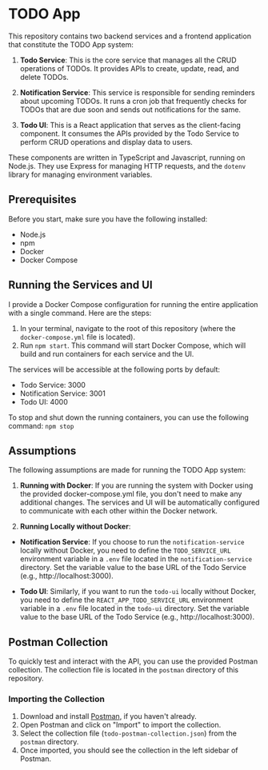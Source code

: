 # TODO App

This repository contains two backend services and a frontend application that constitute the TODO App system:

1. **Todo Service**: This is the core service that manages all the CRUD operations of TODOs. It provides APIs to create, update, read, and delete TODOs.

2. **Notification Service**: This service is responsible for sending reminders about upcoming TODOs. It runs a cron job that frequently checks for TODOs that are due soon and sends out notifications for the same.

3. **Todo UI**: This is a React application that serves as the client-facing component. It consumes the APIs provided by the Todo Service to perform CRUD operations and display data to users.

These components are written in TypeScript and Javascript, running on Node.js. They use Express for managing HTTP requests, and the `dotenv` library for managing environment variables.

## Prerequisites

Before you start, make sure you have the following installed:

- Node.js
- npm
- Docker
- Docker Compose

## Running the Services and UI

I provide a Docker Compose configuration for running the entire application with a single command. Here are the steps:

1. In your terminal, navigate to the root of this repository (where the `docker-compose.yml` file is located).
2. Run `npm start`. This command will start Docker Compose, which will build and run containers for each service and the UI.

The services will be accessible at the following ports by default:

- Todo Service: 3000
- Notification Service: 3001
- Todo UI: 4000

To stop and shut down the running containers, you can use the following command: `npm stop`

## Assumptions

The following assumptions are made for running the TODO App system:

1. **Running with Docker**: If you are running the system with Docker using the provided docker-compose.yml file, you don't need to make any additional changes. The services and UI will be automatically configured to communicate with each other within the Docker network.

2. **Running Locally without Docker**:

- **Notification Service**: If you choose to run the `notification-service` locally without Docker, you need to define the `TODO_SERVICE_URL` environment variable in a `.env` file located in the `notification-service` directory. Set the variable value to the base URL of the
  Todo Service (e.g., http://localhost:3000).

- **Todo UI**: Similarly, if you want to run the `todo-ui` locally without Docker, you need to define the `REACT_APP_TODO_SERVICE_URL` environment variable in a `.env` file located in the `todo-ui` directory. Set the variable value to the base URL of the Todo Service (e.g., http://localhost:3000).

## Postman Collection

To quickly test and interact with the API, you can use the provided Postman collection. The collection file is located in the `postman` directory of this repository.

### Importing the Collection

1. Download and install [Postman](https://www.postman.com/downloads/), if you haven't already.
2. Open Postman and click on "Import" to import the collection.
3. Select the collection file (`todo-postman-collection.json`) from the `postman` directory.
4. Once imported, you should see the collection in the left sidebar of Postman.
